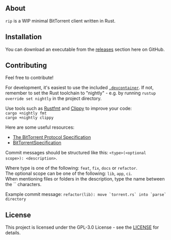 ## About

`rip` is a WIP minimal BitTorrent client written in Rust.

## Installation

You can download an executable from the [releases](https://github.com/jonassterud/rip/releases) section here on GitHub.

## Contributing

Feel free to contribute!

For development, it's easiest to use the included [`.devcontainer`](https://containers.dev/).
If not, remember to set the Rust toolchain to "nightly" - e.g. by running `rustup override set nightly` in the project directory.

Use tools such as [Rustfmt](https://github.com/rust-lang/rustfmt) and [Clippy](https://github.com/rust-lang/rust-clippy) to improve your code:  
`cargo +nightly fmt`  
`cargo +nightly clippy`

Here are some useful resources:

* [The BitTorrent Protocol Specification](https://www.bittorrent.org/beps/bep_0003.html)
* [BitTorrentSpecification](https://wiki.theory.org/BitTorrentSpecification)

Commit messages should be structured like this: `<type>(<optional scope>): <description>`.

Where type is one of the following: `feat`, `fix`, `docs` or `refactor`.  
The optional scope can be one of the following: `lib`, `app`, `ci`.  
When mentioning files or folders in the description, type the name between the \`\` characters.

Example commit message: ``refactor(lib): move `torrent.rs` into `parse` directory``

## License

This project is licensed under the GPL-3.0 License - see the [LICENSE](./LICENSE) for details.
